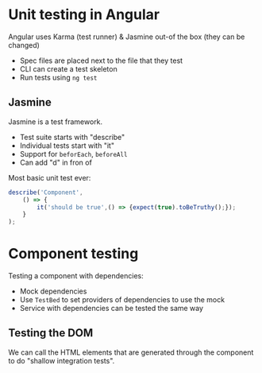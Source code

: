# Unit testing in Angular

Angular uses Karma (test runner) & Jasmine out-of the box (they can be changed)
- Spec files are placed next to the file that they test
- CLI can create a test skeleton
- Run tests using `ng test`

## Jasmine

Jasmine is a test framework.
- Test suite starts with "describe"
- Individual tests start with "it"
- Support for `beforEach`, `beforeAll`
- Can add "d" in fron of

Most basic unit test ever:
```ts
describe('Component',
    () => {
        it('should be true',() => {expect(true).toBeTruthy();});
    }
);
```

# Component testing

Testing a component with dependencies:
- Mock dependencies
- Use `TestBed` to set providers of dependencies to use the mock
- Service with dependencies can be tested the same way

## Testing the DOM

We can call the HTML elements that are generated through the component to do "shallow integration tests".

